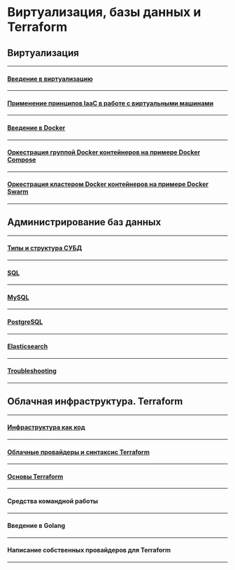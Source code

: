 # Виртуализация, базы данных и Terraform

## Виртуализация

---

#### [Введение в виртуализацию](./05-virt-01-basics/)

---

#### [Применение принципов IaaC в работе с виртуальными машинами](./05-virt-02-iaac/)

---

#### [Введение в Docker](./05-virt-03-docker/)

---

#### [Оркестрация группой Docker контейнеров на примере Docker Compose](./05-virt-04-docker-compose/)

---

#### [Оркестрация кластером Docker контейнеров на примере Docker Swarm](./05-virt-05-docker-swarm/)

---

## Администрирование баз данных

---

#### [Типы и структура СУБД](./06-db-01-basics/)

---

#### [SQL](./06-db-02-sql/)

---

#### [MySQL](./06-db-03-mysql/)

---

#### [PostgreSQL](./06-db-04-postgresql/)

---

#### [Elasticsearch](./06-db-05-elasticsearch/)

---

#### [Troubleshooting](./06-db-06-troobleshooting/)

---


## Облачная инфраструктура. Terraform

---

#### [Инфраструктура как код](./07-terraform-01-intro/)

---

#### [Облачные провайдеры и синтаксис Terraform](./07-terraform-02-syntax/)

---

#### [Основы Terraform](./07-terraform-03-basic/)

---

#### Средства командной работы

---

#### Введение в Golang

---
#### Написание собственных провайдеров для Terraform

---